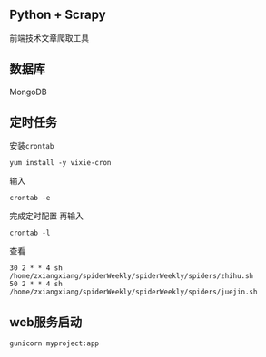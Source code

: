 ## Python + Scrapy
前端技术文章爬取工具

## 数据库
MongoDB

## 定时任务
安装`crontab`
```
yum install -y vixie-cron
```
输入
```
crontab -e
```
完成定时配置
再输入
```
crontab -l
```
查看
```
30 2 * * 4 sh /home/zxiangxiang/spiderWeekly/spiderWeekly/spiders/zhihu.sh
50 2 * * 4 sh /home/zxiangxiang/spiderWeekly/spiderWeekly/spiders/juejin.sh
```

## web服务启动
`gunicorn myproject:app`
